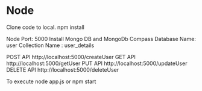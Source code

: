 # Node
Clone code to local.
npm install

Node Port: 5000
Install Mongo DB and MongoDb Compass
Database Name: user
Collection Name : user_details

POST API
http://localhost:5000/createUser
GET API 
http://localhost:5000/getUser
PUT API
http://localhost:5000/updateUser
DELETE API
http://localhost:5000/deleteUser

To execute node app.js or npm start
